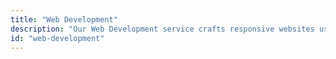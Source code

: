 ```yaml
---
title: "Web Development"
description: "Our Web Development service crafts responsive websites using cutting-edge technologies. We create user-friendly sites, be it corporate, e-commerce, or complex web apps. Let us bring your ideas to life and engage your audience effectively."
id: "web-development"
---
```

